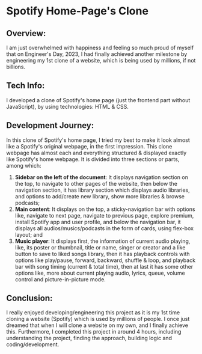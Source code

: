 # Spotify Home-Page's Clone

## Overview:
I am just overwhelmed with happiness and feeling so much proud of myself that on Engineer's Day, 2023, I had finally achieved another milestone by engineering my 1st clone of a website, which is being used by millions, if not billions.

## Tech Info:
I developed a clone of Spotify's home page (just the frontend part without JavaScript), by using technologies: HTML & CSS.

## Development Journey:
In this clone of Spotify's home page, I tried my best to make it look almost like a Spotify's original webpage, in the first impression. This clone webpage has almost each and everything structured & displayed exactly like Spotify's home webpage. It is divided into three sections or parts, among which:  
1. **Sidebar on the left of the document**: It displays navigation section on the top, to navigate to other pages of the website, then below the navigation section, it has library section which displays audio libraries, and options to add/create new library, show more libraries & browse podcasts;  
2. **Main content**: It displays on the top, a sticky-navigation bar with options like, navigate to next page, navigate to previous page, explore premium, install Spotify app and user profile, and below the navigation bar, it displays all audios/musics/podcasts in the form of cards, using flex-box layout; and  
3. **Music player**: It displays first, the information of current audio playing, like, its poster or thumbnail, title or name, singer or creator and a like button to save to liked songs library, then it has playback controls with options like play/pause, forward, backward, shuffle & loop, and playback bar with song timing (current & total time), then at last it has some other options like, more about current playing audio, lyrics, queue, volume control and picture-in-picture mode.

## Conclusion:
I really enjoyed developing/engineering this project as it is my 1st time cloning a website (Spotify) which is used by millions of people. I once just dreamed that when I will clone a website on my own, and I finally achieve this. Furthermore, I completed this project in around 4 hours, including understanding the project, finding the approach, building logic and coding/development.

